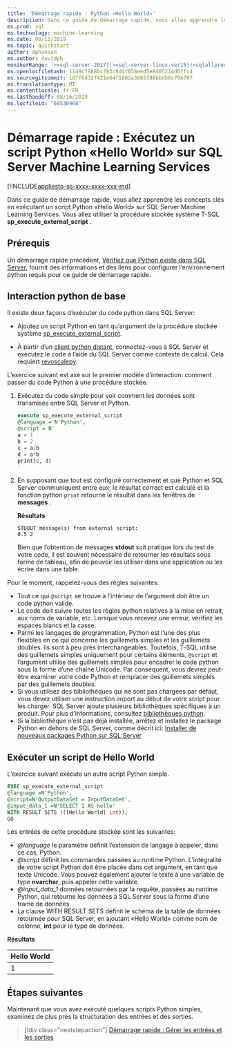 ```yaml
---
title: 'Démarrage rapide : Python «Hello World»'
description: Dans ce guide de démarrage rapide, vous allez apprendre les concepts clés en exécutant un script Python «Hello World» sur SQL Server Machine Learning Services. Vous allez utiliser la procédure stockée système T-SQL sp_execute_external_script.
ms.prod: sql
ms.technology: machine-learning
ms.date: 08/15/2019
ms.topic: quickstart
author: dphansen
ms.author: davidph
monikerRange: '>=sql-server-2017||>=sql-server-linux-ver15||=sqlallproducts-allversions'
ms.openlocfilehash: 1149c7888bc783c9d4f658eed5e8405214d6ffc4
ms.sourcegitcommit: 187f6d327421e64f1802a3085f88bbdb0c79b707
ms.translationtype: MT
ms.contentlocale: fr-FR
ms.lasthandoff: 08/16/2019
ms.locfileid: "69530968"
---
```

# <a name="quickstart-run-a-hello-world-python-script-on-sql-server-machine-learning-services"></a>Démarrage rapide : Exécutez un script Python «Hello World» sur SQL Server Machine Learning Services
[!INCLUDE[appliesto-ss-xxxx-xxxx-xxx-md](../../includes/appliesto-ss-xxxx-xxxx-xxx-md.md)]

Dans ce guide de démarrage rapide, vous allez apprendre les concepts clés en exécutant un script Python «Hello World» sur SQL Server Machine Learning Services. Vous allez utiliser la procédure stockée système T-SQL **sp_execute_external_script** .

## <a name="prerequisites"></a>Prérequis

Un démarrage rapide précédent, [Vérifiez que Python existe dans SQL Server](quickstart-python-verify.md), fournit des informations et des liens pour configurer l’environnement python requis pour ce guide de démarrage rapide.

## <a name="basic-python-interaction"></a>Interaction python de base

Il existe deux façons d’exécuter du code python dans SQL Server:

+ Ajoutez un script Python en tant qu’argument de la procédure stockée système [sp_execute_external_script](../../relational-databases/system-stored-procedures/sp-execute-external-script-transact-sql.md).

+ À partir d’un [client python distant](../python/setup-python-client-tools-sql.md), connectez-vous à SQL Server et exécutez le code à l’aide du SQL Server comme contexte de calcul. Cela requiert [revoscalepy](../python/ref-py-revoscalepy.md).

L’exercice suivant est axé sur le premier modèle d’interaction: comment passer du code Python à une procédure stockée.

1. Exécutez du code simple pour voir comment les données sont transmises entre SQL Server et Python.

    ```sql
    execute sp_execute_external_script 
    @language = N'Python', 
    @script = N'
    a = 1
    b = 2
    c = a/b
    d = a*b
    print(c, d)
    '
    ```

2. En supposant que tout est configuré correctement et que Python et SQL Server communiquent entre eux, le résultat correct est calculé et la fonction python `print` retourne le résultat dans les fenêtres de **messages** .

    **Résultats**

    ```text
    STDOUT message(s) from external script: 
    0.5 2
    ```

    Bien que l’obtention de messages **stdout** soit pratique lors du test de votre code, il est souvent nécessaire de retourner les résultats sous forme de tableau, afin de pouvoir les utiliser dans une application ou les écrire dans une table.

Pour le moment, rappelez-vous des règles suivantes:

+ Tout ce qui `@script` se trouve à l’intérieur de l’argument doit être un code python valide. 
+ Le code doit suivre toutes les règles python relatives à la mise en retrait, aux noms de variable, etc. Lorsque vous recevez une erreur, vérifiez les espaces blancs et la casse.
+ Parmi les langages de programmation, Python est l’une des plus flexibles en ce qui concerne les guillemets simples et les guillemets doubles. ils sont à peu près interchangeables. Toutefois, T-SQL utilise des guillemets simples uniquement pour certains éléments, `@script` et l’argument utilise des guillemets simples pour encadrer le code python sous la forme d’une chaîne Unicode. Par conséquent, vous devrez peut-être examiner votre code Python et remplacer des guillemets simples par des guillemets doubles.
+ Si vous utilisez des bibliothèques qui ne sont pas chargées par défaut, vous devez utiliser une instruction import au début de votre script pour les charger. SQL Server ajoute plusieurs bibliothèques spécifiques à un produit. Pour plus d’informations, consultez [bibliothèques python](../python/python-libraries-and-data-types.md).
+ Si la bibliothèque n’est pas déjà installée, arrêtez et installez le package Python en dehors de SQL Server, comme décrit ici: [Installer de nouveaux packages Python sur SQL Server](../python/install-additional-python-packages-on-sql-server.md)

## <a name="run-a-hello-world-script"></a>Exécuter un script de Hello World

L’exercice suivant exécute un autre script Python simple.

```sql
EXEC sp_execute_external_script
@language =N'Python',
@script=N'OutputDataSet = InputDataSet',
@input_data_1 =N'SELECT 1 AS hello'
WITH RESULT SETS (([Hello World] int));
GO
```

Les entrées de cette procédure stockée sont les suivantes:

+ *@language* le paramètre définit l’extension de langage à appeler, dans ce cas, Python.
+ *@script* définit les commandes passées au runtime Python. L’intégralité de votre script Python doit être placée dans cet argument, en tant que texte Unicode. Vous pouvez également ajouter le texte à une variable de type **nvarchar**, puis appeler cette variable.
+ *@input_data_1* données retournées par la requête, passées au runtime Python, qui retourne les données à SQL Server sous la forme d’une trame de données.
+ La clause WITH RESULT SETS définit le schéma de la table de données retournée pour SQL Server, en ajoutant «Hello World» comme nom de colonne, **int** pour le type de données.

**Résultats**

| Hello World |
|-------------|
| 1 |

## <a name="next-steps"></a>Étapes suivantes

Maintenant que vous avez exécuté quelques scripts Python simples, examinez de plus près la structuration des entrées et des sorties.

> [!div class="nextstepaction"]
> [Démarrage rapide : Gérer les entrées et les sorties](quickstart-python-inputs-and-outputs.md)
